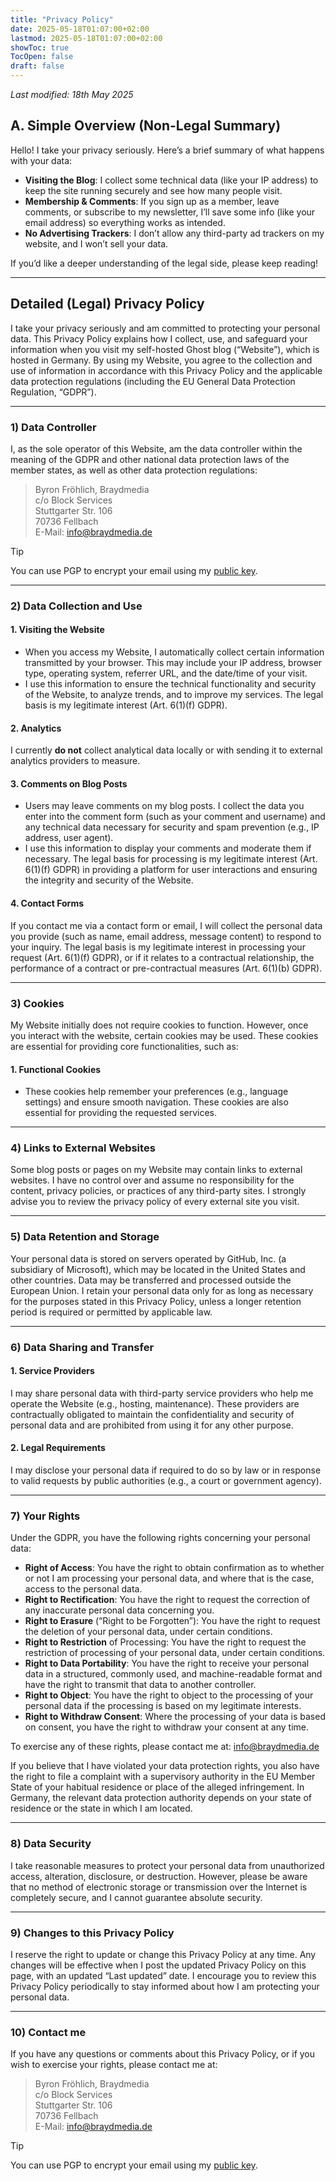 ```yaml
---
title: "Privacy Policy"
date: 2025-05-18T01:07:00+02:00
lastmod: 2025-05-18T01:07:00+02:00
showToc: true
TocOpen: false
draft: false
---
```


*Last modified: 18th May 2025*

## A. Simple Overview (Non-Legal Summary)
Hello! I take your privacy seriously. Here’s a brief summary of what happens with your data:  
- **Visiting the Blog**: I collect some technical data (like your IP address) to keep the site running securely and see how many people visit.
- **Membership & Comments**: If you sign up as a member, leave comments, or subscribe to my newsletter, I’ll save some info (like your email address) so everything works as intended.
- **No Advertising Trackers**: I don’t allow any third-party ad trackers on my website, and I won’t sell your data.

If you’d like a deeper understanding of the legal side, please keep reading!

---

## Detailed (Legal) Privacy Policy
I take your privacy seriously and am committed to protecting your personal data. This Privacy Policy explains how I collect, use, and safeguard your information when you visit my self-hosted Ghost blog (“Website”), which is hosted in Germany. By using my Website, you agree to the collection and use of information in accordance with this Privacy Policy and the applicable data protection regulations (including the EU General Data Protection Regulation, “GDPR”).

---

### 1) Data Controller
I, as the sole operator of this Website, am the data controller within the meaning of the GDPR and other national data protection laws of the member states, as well as other data protection regulations:

> Byron Fröhlich, Braydmedia  
> c/o Block Services  
> Stuttgarter Str. 106  
> 70736 Fellbach  
> E-Mail: info@braydmedia.de  


> [!TIP]
> You can use PGP to encrypt your email using my [public key](https://keys.openpgp.org/vks/v1/by-fingerprint/D3001046920B6E9CF23679ABC2B176B9DEB8BA48).

---

### 2) Data Collection and Use
#### 1. Visiting the Website
- When you access my Website, I automatically collect certain information transmitted by your browser. This may include your IP address, browser type, operating system, referrer URL, and the date/time of your visit.
- I use this information to ensure the technical functionality and security of the Website, to analyze trends, and to improve my services. The legal basis is my legitimate interest (Art. 6(1)(f) GDPR).

#### 2. Analytics
I currently **do not** collect analytical data locally or with sending it to external analytics providers to measure.

#### 3. Comments on Blog Posts
- Users may leave comments on my blog posts. I collect the data you enter into the comment form (such as your comment and username) and any technical data necessary for security and spam prevention (e.g., IP address, user agent).
- I use this information to display your comments and moderate them if necessary. The legal basis for processing is my legitimate interest (Art. 6(1)(f) GDPR) in providing a platform for user interactions and ensuring the integrity and security of the Website.

#### 4. Contact Forms
If you contact me via a contact form or email, I will collect the personal data you provide (such as name, email address, message content) to respond to your inquiry.
The legal basis is my legitimate interest in processing your request (Art. 6(1)(f) GDPR), or if it relates to a contractual relationship, the performance of a contract or pre-contractual measures (Art. 6(1)(b) GDPR).

---

### 3) Cookies
My Website initially does not require cookies to function. However, once you interact with the website, certain cookies may be used. These cookies are essential for providing core functionalities, such as:
#### 1. Functional Cookies
- These cookies help remember your preferences (e.g., language settings) and ensure smooth navigation. These cookies are also essential for providing the requested services.

---

### 4) Links to External Websites
Some blog posts or pages on my Website may contain links to external websites. I have no control over and assume no responsibility for the content, privacy policies, or practices of any third-party sites. I strongly advise you to review the privacy policy of every external site you visit.

---

### 5) Data Retention and Storage
Your personal data is stored on servers operated by GitHub, Inc. (a subsidiary of Microsoft), which may be located in the United States and other countries. Data may be transferred and processed outside the European Union. I retain your personal data only for as long as necessary for the purposes stated in this Privacy Policy, unless a longer retention period is required or permitted by applicable law.

---

### 6) Data Sharing and Transfer
#### 1. Service Providers
I may share personal data with third-party service providers who help me operate the Website (e.g., hosting, maintenance). These providers are contractually obligated to maintain the confidentiality and security of personal data and are prohibited from using it for any other purpose.

#### 2. Legal Requirements
I may disclose your personal data if required to do so by law or in response to valid requests by public authorities (e.g., a court or government agency).

---

### 7) Your Rights
Under the GDPR, you have the following rights concerning your personal data:  
- **Right of Access**: You have the right to obtain confirmation as to whether or not I am processing your personal data, and where that is the case, access to the personal data.
- **Right to Rectification**: You have the right to request the correction of any inaccurate personal data concerning you.
- **Right to Erasure** (“Right to be Forgotten”): You have the right to request the deletion of your personal data, under certain conditions.
- **Right to Restriction** of Processing: You have the right to request the restriction of processing of your personal data, under certain conditions.
- **Right to Data Portability**: You have the right to receive your personal data in a structured, commonly used, and machine-readable format and have the right to transmit that data to another controller.
- **Right to Object**: You have the right to object to the processing of your personal data if the processing is based on my legitimate interests.
- **Right to Withdraw Consent**: Where the processing of your data is based on consent, you have the right to withdraw your consent at any time.

To exercise any of these rights, please contact me at: info@braydmedia.de

If you believe that I have violated your data protection rights, you also have the right to file a complaint with a supervisory authority in the EU Member State of your habitual residence or place of the alleged infringement. In Germany, the relevant data protection authority depends on your state of residence or the state in which I am located.

---

### 8) Data Security
I take reasonable measures to protect your personal data from unauthorized access, alteration, disclosure, or destruction. However, please be aware that no method of electronic storage or transmission over the Internet is completely secure, and I cannot guarantee absolute security.

---

### 9) Changes to this Privacy Policy
I reserve the right to update or change this Privacy Policy at any time. Any changes will be effective when I post the updated Privacy Policy on this page, with an updated “Last updated” date. I encourage you to review this Privacy Policy periodically to stay informed about how I am protecting your personal data.

---

### 10) Contact me
If you have any questions or comments about this Privacy Policy, or if you wish to exercise your rights, please contact me at:

> Byron Fröhlich, Braydmedia  
> c/o Block Services  
> Stuttgarter Str. 106  
> 70736 Fellbach  
> E-Mail: info@braydmedia.de  


> [!TIP]
> You can use PGP to encrypt your email using my [public key](https://keys.openpgp.org/vks/v1/by-fingerprint/D3001046920B6E9CF23679ABC2B176B9DEB8BA48).